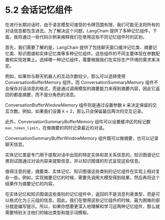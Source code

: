 # 5.2 会话记忆组件

在进行长期对话时，由于语言模型可接受的令牌范围有限，我们可能无法将所有的对话信息都包含进去。为了解决这个问题，LangChain 提供了多种记忆组件，下面，我将通过一些代码示例来阐释我们在使用这些不同记忆组件时的区别。

首先，我们需要了解的是，LangChain 提供了包括聊天窗口缓冲记忆类、摘要记忆类、知识图谱和实体记忆类等多种记忆组件。这些组件的不同主要体现在参数配置和实现效果上。选择哪一种记忆组件，需要根据我们在实际生产环境的需求来决定。

例如，如果你与聊天机器人的互动次数较少，那么可以选择使用 ConversationBufferMemory 组件。而 ConversationSummaryMemory 组件不会保存对话消息的格式，而是通过调用模型的摘要能力来得到摘要内容，因此它返回的都是摘要，而不是分角色的消息。

ConversationBufferWindowMemory 组件则是通过设置参数 k 来决定保留的交互次数。例如，如果我们设置 k = 2，那么只会保留最后两次的交互记录。

此外，ConversationSummaryBufferMemory 组件可以设置缓冲区的标记数 `max_token_limit`，在做摘要的同时记录最近的对话。

ConversationSummaryBufferWindowMemory 组件既可以做摘要，也可以记录聊天信息。

实体记忆类是专门用于提取对话中出现的特定实体和其关系信息的。知识图谱记忆类则试图通过对话内容来提取信息，并以知识图谱的形式呈现这些信息。

值得注意的是，摘要类、实体记忆、知识图谱这些类别的记忆组件在实现上相对复杂一些。例如，实现摘要记忆的时候，需要先调用大模型得到结果，然后再将这个结果作为摘要记忆的内容。

在实体记忆和知识图谱这些类别的记忆组件中，返回的不是消息列表类型，而是可以格式化为三元组的信息。因此，我们在使用这些记忆组件的时候，最为困难的部分就是编写提示。所以，如果你想要更深入地理解和学习这两种记忆组件，那么就需要特别关注他们的输出类型和提示词模板。